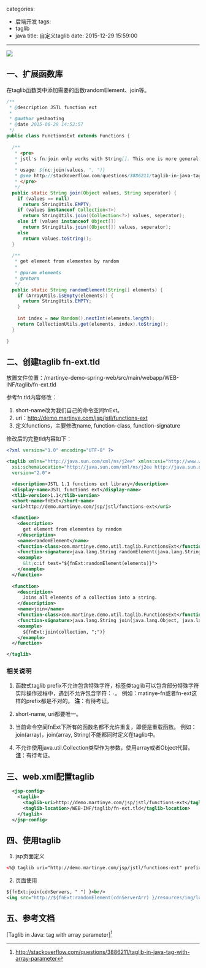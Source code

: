 categories:
  - 后端开发
tags:
  - taglib
  - java
title: 自定义taglib
date: 2015-12-29 15:59:00
---

<img src="/asserts/images/javaee.png" class="img-logo img-center" />


## 一、扩展函数库
在taglib函数类中添加需要的函数randomElement、join等。
``` java
/**
 * @description JSTL function ext
 * 
 * @author yeshaoting
 * @date 2015-06-29 14:52:57
 */
public class FunctionsExt extends Functions {
  
  /**
   * <pre>
   * jstl's fn:join only works with String[]. This one is more general.
   * 
   * usage: ${nc:join(values, ", ")}
   * @see http://stackoverflow.com/questions/3886211/taglib-in-java-tag-with-array-parameter
   * </pre>
   */
  public static String join(Object values, String seperator) {
    if (values == null)
      return StringUtils.EMPTY;
    if (values instanceof Collection<?>)
      return StringUtils.join((Collection<?>) values, seperator);
    else if (values instanceof Object[])
      return StringUtils.join((Object[]) values, seperator);
    else
      return values.toString();
  }
  
  /**
   * get element from elementes by random
   * 
   * @param elements
   * @return
   */
  public static String randomElement(String[] elements) {
    if (ArrayUtils.isEmpty(elements)) {
      return StringUtils.EMPTY;
    }
    
    int index = new Random().nextInt(elements.length);
    return CollectionUtils.get(elements, index).toString();
  }
  
}
```

<!-- more -->


## 二、创建taglib fn-ext.tld
放置文件位置：/martinye-demo-spring-web/src/main/webapp/WEB-INF/taglib/fn-ext.tld

参考fn.tld内容修改：
1. short-name改为我们自己的命令空间fnExt。
2. uri：http://demo.martinye.com/jsp/jstl/functions-ext
3. 定义functions，主要修改name, function-class, function-signature

修改后的完整tld内容如下：
``` xml
<?xml version="1.0" encoding="UTF-8" ?>

<taglib xmlns="http://java.sun.com/xml/ns/j2ee" xmlns:xsi="http://www.w3.org/2001/XMLSchema-instance"
  xsi:schemaLocation="http://java.sun.com/xml/ns/j2ee http://java.sun.com/xml/ns/j2ee/web-jsptaglibrary_2_0.xsd"
  version="2.0">

  <description>JSTL 1.1 functions ext library</description>
  <display-name>JSTL functions ext</display-name>
  <tlib-version>1.1</tlib-version>
  <short-name>fnExt</short-name>
  <uri>http://demo.martinye.com/jsp/jstl/functions-ext</uri>

  <function>
    <description>
      get element from elementes by random
    </description>
    <name>randomElement</name>
    <function-class>com.martinye.demo.util.taglib.FunctionsExt</function-class>
    <function-signature>java.lang.String randomElement(java.lang.String[])</function-signature>
    <example>
      &lt;c:if test="${fnExt:randomElement(elements)}">
    </example>
  </function>
  
  <function>
    <description>
      Joins all elements of a collection into a string.
    </description>
    <name>join</name>
    <function-class>com.martinye.demo.util.taglib.FunctionsExt</function-class>
    <function-signature>java.lang.String join(java.lang.Object, java.lang.String)</function-signature>
    <example>
      ${fnExt:join(collection, ";")}
    </example>
  </function>

</taglib>
```

###  相关说明
1. 函数式taglib prefix不允许包含特殊字符，标签类taglib可以包含部分特殊字符
实际操作过程中，遇到不允许包含字符：`-`。
例如：matinye-fn或者fn-ext这样的prefix都是不对的。
**注**：有待考证。

2. short-name, uri都要唯一。

3. 当前命令空间fnExt下所有的函数名都不允许重复，即便是重载函数。
例如：join(array)，join(array, String)不能都同时定义在taglib中。

4. 不允许使用java.util.Collection类型作为参数，使用array或者Object代替。
**注**：有待考证。


## 三、web.xml配置taglib
``` xml
  <jsp-config>
    <taglib>
      <taglib-uri>http://demo.martinye.com/jsp/jstl/functions-ext</taglib-uri>
      <taglib-location>/WEB-INF/taglib/fn-ext.tld</taglib-location>
    </taglib>
  </jsp-config>
```

## 四、使用taglib

1. jsp页面定义
``` xml
<%@ taglib uri="http://demo.martinye.com/jsp/jstl/functions-ext" prefix="fnExt"%>
```

2. 页面使用
``` xml
${fnExt:join(cdnServers, " ") }<br/>
<img src="http://${fnExt:randomElement(cdnServerArr) }/resources/img/logo.png" /><br/>
```

## 五、参考文档
[Taglib in Java: tag with array parameter][^1]


[^1]: http://stackoverflow.com/questions/3886211/taglib-in-java-tag-with-array-parameter
